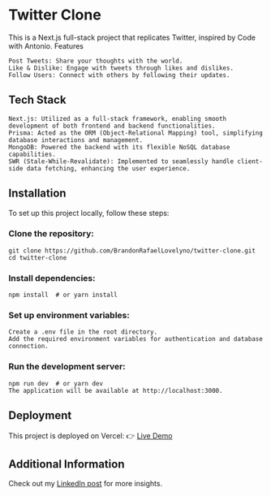 # Twitter Clone

This is a Next.js full-stack project that replicates Twitter, inspired by Code with Antonio.
Features

    Post Tweets: Share your thoughts with the world.
    Like & Dislike: Engage with tweets through likes and dislikes.
    Follow Users: Connect with others by following their updates.

## Tech Stack

    Next.js: Utilized as a full-stack framework, enabling smooth development of both frontend and backend functionalities.
    Prisma: Acted as the ORM (Object-Relational Mapping) tool, simplifying database interactions and management.
    MongoDB: Powered the backend with its flexible NoSQL database capabilities.
    SWR (Stale-While-Revalidate): Implemented to seamlessly handle client-side data fetching, enhancing the user experience.

## Installation

To set up this project locally, follow these steps:

### Clone the repository:

    git clone https://github.com/BrandonRafaelLovelyno/twitter-clone.git  
    cd twitter-clone  

### Install dependencies:

    npm install  # or yarn install  

### Set up environment variables:

    Create a .env file in the root directory.
    Add the required environment variables for authentication and database connection.

### Run the development server:

    npm run dev  # or yarn dev  
    The application will be available at http://localhost:3000.

## Deployment

This project is deployed on Vercel:
👉 [Live Demo](https://brandon-twitter-clone.vercel.app)

## Additional Information

Check out my [LinkedIn post]( https://www.linkedin.com/posts/brandon-rafael-lovelyno_nextjs-prisma-mongodb-activity-7205738763661053952-AWAx?utm_source=share&utm_medium=member_desktop) for more insights.
